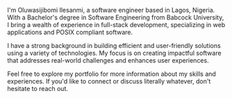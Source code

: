 
I'm Oluwasijibomi Ilesanmi, a software engineer based in Lagos, Nigeria. With a Bachelor's degree in Software Engineering from Babcock University, I bring a wealth of experience in full-stack development, specializing in web applications and POSIX compliant software.

I have a strong background in building efficient and user-friendly solutions using a variety of technologies. My focus is on creating impactful software that addresses real-world challenges and enhances user experiences.

Feel free to explore my portfolio for more information about my skills and experiences. If you'd like to connect or discuss literally whatever, don't hesitate to reach out.

<!--
<img src="https://github-readme-stats.vercel.app/api/top-langs/?username=sijirama&&show_icons=true&hide_title=true&theme=radical&layout=compact&hide_border=true&border_radius=30&langs_count=15&exclude_repo=Analyseroom&hide=dart,html,css,shell,jupyter%20Notebook,Cython,Perl,Handlebars" alt="top languages"/>
-->
